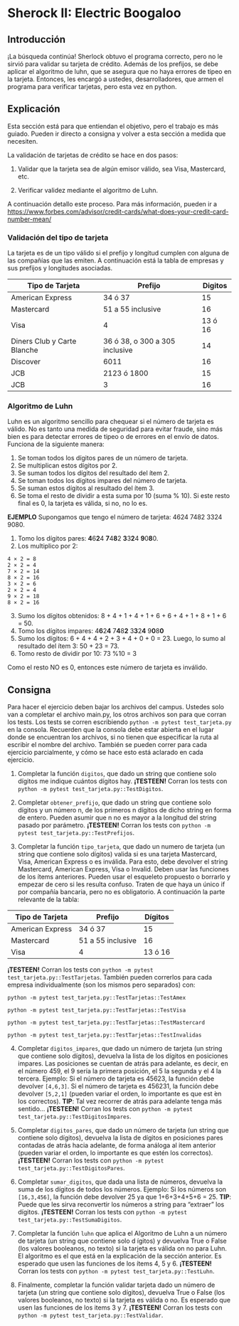 # Sherock II: Electric Boogaloo

## Introducción
¡La búsqueda continúa! Sherlock obtuvo el programa correcto, pero no le sirvió para validar su tarjeta de crédito. Además de los prefijos, se debe aplicar el algoritmo de luhn, que se asegura que no haya errores de tipeo en la tarjeta. Entonces, les encargó a ustedes, desarrolladores, que armen el programa para verificar tarjetas, pero esta vez en python.

## Explicación
Esta sección está para que entiendan el objetivo, pero el trabajo es más guiado. Pueden ir directo a consigna y volver a esta sección a medida que necesiten.

La validación de tarjetas de crédito se hace en dos pasos:

1. Validar que la tarjeta sea de algún emisor válido, sea Visa, Mastercard, etc.

2. Verificar validez mediante el algoritmo de Luhn.

A continuación detallo este proceso. Para más información, pueden ir a https://www.forbes.com/advisor/credit-cards/what-does-your-credit-card-number-mean/

### Validación del tipo de tarjeta

La tarjeta es de un tipo válido si el prefijo y longitud cumplen con alguna de las compañías que las emiten. A continuación está la tabla de empresas y sus prefijos y longitudes asociadas.

| Tipo de Tarjeta | Prefijo | Digitos |
|---|---|---|
| American Express | 34 ó 37 | 15 |
| Mastercard | 51 a 55 inclusive | 16 |
| Visa | 4 | 13 ó 16 |
| Diners Club y Carte Blanche | 36 ó 38, o 300 a 305 inclusive | 14 |
| Discover | 6011 | 16 |
| JCB | 2123 ó 1800 | 15 |
| JCB | 3 | 16 |


### Algoritmo de Luhn

Luhn es un algoritmo sencillo para chequear si el número de tarjeta es válido. No es tanto una medida de seguridad para evitar fraude, sino más bien es para detectar errores de tipeo o de errores en el envío de datos.
Funciona de la siguiente manera:

1. Se toman todos los dígitos pares de un número de tarjeta.
2. Se multiplican estos dígitos por 2.
3. Se suman todos los dígitos del resultado del ítem 2.
4. Se toman todos los dígitos impares del número de tarjeta.
5. Se suman estos dígitos al resultado del ítem 3.
6. Se toma el resto de dividir a esta suma por 10 (suma % 10). Si este resto final es 0, la tarjeta es válida, si no, no lo es.

**EJEMPLO**
Supongamos que tengo el número de tarjeta: 4624 7482 3324 9080.

1. Tomo los dígitos pares: **4**6**2**4 **7**4**8**2 **3**3**2**4 **9**0**8**0.
2. Los multiplico por 2:
```
4 × 2 = 8
2 × 2 = 4
7 × 2 = 14
8 × 2 = 16
3 × 2 = 6
2 × 2 = 4
9 × 2 = 18
8 × 2 = 16
```
3. Sumo los dígitos obtenidos: 8 + 4 + 1 + 4 + 1 + 6 + 6 + 4 + 1 + 8 + 1 + 6 = 50.
4. Tomo los dígitos impares: 4**6**2**4** 7**4**8**2** 3**3**2**4** 9**0**8**0**
5. Sumo los dígitos: 6 + 4 + 4 + 2 + 3 + 4 + 0 + 0 = 23. Luego, lo sumo al resultado del ítem 3: 50 + 23 = 73.
6. Tomo resto de dividir por 10: 73 %10 = 3

Como el resto NO es 0, entonces este número de tarjeta es inválido.

## Consigna
Para hacer el ejercicio deben bajar los archivos del campus. Ustedes solo van a completar el archivo main.py, los otros archivos son para que corran los tests. Los tests se corren escribiendo ``python -m pytest test_tarjeta.py`` en la consola. Recuerden que la consola debe estar abierta en el lugar donde se encuentran los archivos, si no tienen que especificar la ruta al escribir el nombre del archivo. También se pueden correr para cada ejercicio parcialmente, y cómo se hace esto está aclarado en cada ejercicio.

1. Completar la función ``digitos``, que dado un string que contiene solo dígitos me indique cuántos dígitos hay.
**¡TESTEEN!** Corran los tests con ``python -m pytest test_tarjeta.py::TestDigitos``.

2. Completar ``obtener_prefijo``, que dado un string que contiene solo dígitos y un número n, de los primeros n dígitos de dicho string en forma de entero. Pueden asumir que n no es mayor a la longitud del string pasado por parámetro.
**¡TESTEEN!** Corran los tests con ``python -m pytest test_tarjeta.py::TestPrefijos``.

3. Completar la función ``tipo_tarjeta``, que dado un numero de tarjeta (un string que contiene solo dígitos) valida si es una tarjeta Mastercard, Visa, American Express o es inválida. Para esto, debe devolver el string Mastercard, American Express, Visa o Invalid. Deben usar las funciones de los ítems anteriores. Pueden usar el esqueleto propuesto o borrarlo y empezar de cero si les resulta confuso. Traten de que haya un único if por compañía bancaria, pero no es obligatorio. A continuación la parte relevante de la tabla:

| Tipo de Tarjeta | Prefijo | Dígitos |
|---|---|---|
| American Express | 34 ó 37 | 15 |
| Mastercard | 51 a 55 inclusive | 16 |
| Visa | 4 | 13 ó 16|

**¡TESTEEN!** Corran los tests con ``python -m pytest test_tarjeta.py::TestTarjetas``. También pueden correrlos para cada empresa individualmente (son los mismos pero separados) con:

```python -m pytest test_tarjeta.py::TestTarjetas::TestAmex```

```python -m pytest test_tarjeta.py::TestTarjetas::TestVisa```

```python -m pytest test_tarjeta.py::TestTarjetas::TestMastercard```

```python -m pytest test_tarjeta.py::TestTarjetas::TestInvalidas```

4. Completar ``digitos_impares``, que dado un número de tarjeta (un string que contiene solo dígitos), devuelva la lista de los dígitos en posiciones impares. Las posiciones se cuentan de atrás para adelante, es decir, en el número 459, el 9 sería la primera posición, el 5 la segunda y el 4 la tercera. Ejemplo: Si el número de tarjeta es 45623, la función debe devolver ``[4,6,3]``. Si el número de tarjeta es 456231, la función debe devolver ``[5,2,1]`` (pueden variar el orden, lo importante es que est ́en los correctos). **TIP**: Tal vez recorrer de atrás para adelante tenga más sentido...
**¡TESTEEN!** Corran los tests con ``python -m pytest test_tarjeta.py::TestDigitosImpares``.

5. Completar ``digitos_pares``, que dado un número de tarjeta (un string que contiene solo dígitos), devuelva la lista de dígitos en posiciones pares contadas de atrás hacia adelante, de forma análoga al item anterior (pueden variar el orden, lo importante es que estén los correctos).
**¡TESTEEN!** Corran los tests con ``python -m pytest test_tarjeta.py::TestDigitosPares``.

6. Completar ``sumar_digitos``, que dada una lista de números, devuelva la suma de los dígitos de todos los números. Ejemplo: Si los números son ``[16,3,456]``, la función debe devolver 25 ya que 1+6+3+4+5+6 = 25. **TIP**: Puede que les sirva reconvertir los números a string para “extraer” los dígitos.
**¡TESTEEN!** Corran los tests con ``python -m pytest test_tarjeta.py::TestSumaDigitos``.

7. Completar la función ``luhn`` que aplica el Algoritmo de Luhn a un número de tarjeta (un string que contiene solo d ígitos) y devuelva True o False (los valores booleanos, no texto) si la tarjeta es válida on no para Luhn. El algoritmo es el que está en la explicación de la sección anterior. Es esperado que usen las funciones de los ítems 4, 5 y 6.
**¡TESTEEN!** Corran los tests con ``python -m pytest test_tarjeta.py::TestLuhn``.

8. Finalmente, completar la función validar tarjeta dado un número de tarjeta (un string que contiene solo dígitos), devuelva True o False (los valores booleanos, no texto) si la tarjeta es válida o no. Es esperado que usen las funciones de los items 3 y 7.
**¡TESTEEN!** Corran los tests con ``python -m pytest test_tarjeta.py::TestValidar``.
